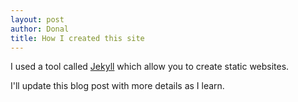 ```yaml
---
layout: post
author: Donal
title: How I created this site
---
```


I used a tool called [Jekyll](https://jekyllrb.com/) which allow you to create static websites.

I'll update this blog post with more details as I learn.
